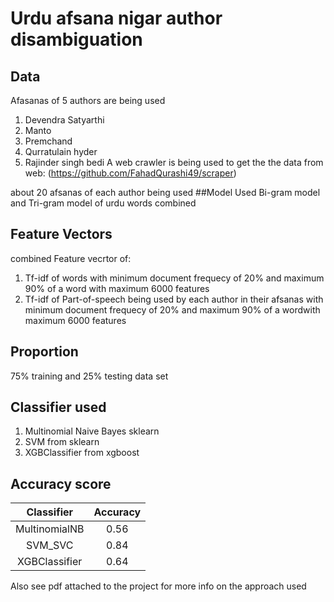 # Urdu afsana nigar author disambiguation
## Data
Afasanas of 5 authors are being used
1. Devendra Satyarthi
2. Manto
3. Premchand
4. Qurratulain hyder 
5. Rajinder singh bedi
A web crawler is being used to get the the data from web:
(https://github.com/FahadQurashi49/scraper)

about 20 afsanas of each author being used 
##Model Used
Bi-gram model and Tri-gram model of urdu words combined
## Feature Vectors
combined Feature vecrtor of:
1. Tf-idf of words with minimum document frequecy of 20% and maximum 90% of a word
with maximum 6000 features
2. Tf-idf of Part-of-speech being used by each author in their afsanas with minimum document frequecy of 
20% and maximum 90% of a wordwith maximum 6000 features
## Proportion
75% training and 25% testing data set
## Classifier used
1. Multinomial Naive Bayes sklearn
2. SVM from sklearn
3. XGBClassifier from xgboost
## Accuracy score

|   Classifier  | Accuracy |
|:-------------:|:--------:|
| MultinomialNB |   0.56   |
|    SVM_SVC    |   0.84   |
| XGBClassifier |   0.64   |

Also see pdf attached to the project for more info on the approach used

